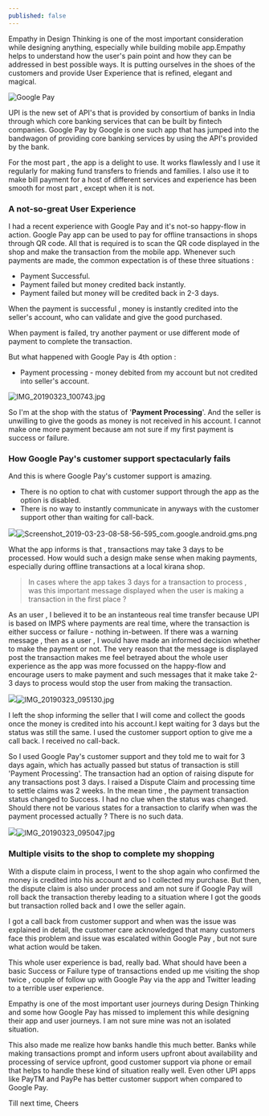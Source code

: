 ```yaml
---
published: false
---
```

Empathy in Design Thinking is one of the most important consideration while designing anything, especially while building mobile app.Empathy helps to understand how the user's pain point and how they can be addressed in best possible ways. It is putting ourselves in the shoes of the customers and provide User Experience that is refined, elegant and magical.

![Google Pay]({{site.baseurl}}/assets/images/https://pay.google.com/about/static/images/social/og_image.jpg)

UPI is the new set of API's that is provided by consortium of banks in India through which core banking services that can be built by fintech companies. Google Pay by Google is one such app that has jumped into the bandwagon of providing core banking services by using the API's provided by the bank.

For the most part , the app is a delight to use. It works flawlessly and I use it regularly for making fund transfers to friends and families. I also use it to make bill payment for a host of different services and experience has been smooth for most part , except when it is not.

### A not-so-great User Experience 

I had a recent experience with Google Pay and it's not-so happy-flow in action. Google Pay app can be used to pay for offline transactions in shops through QR code. All that is required is to scan the QR code displayed in the shop and make the transaction from the mobile app. Whenever such payments are made, the common expectation is of these three situations :

- Payment Successful. 
- Payment failed but money credited back instantly. 
- Payment failed but money will be credited back in 2-3 days.


When the payment is successful , money is instantly credited into the seller's account, who can validate and give the good purchased.

When payment is failed, try another payment or use different mode of payment to complete the transaction. 

But what happened with Google Pay is 4th option :

- Payment processing - money debited from my account but not credited into seller's account.

![IMG_20190323_100743.jpg]({{site.baseurl}}/_assets/_images/IMG_20190323_100743.jpg)


So I'm  at the shop with the status of '**Payment Processing**'. And the seller is unwilling to give the goods as money is not received in his account. I cannot make one more payment because am not sure if my first payment is success or failure.

### How Google Pay's customer support spectacularly fails

And this is where Google Pay's customer support is amazing. 

- There is no option to chat with customer support through the app as the option is disabled.
- There is no way to instantly communicate in anyways with the customer support other than waiting for call-back.

![]({{site.baseurl}}/assets/images/Screenshot_2019-03-23-08-58-56-595_com.google.android.gms.png)![Screenshot_2019-03-23-08-58-56-595_com.google.android.gms.png]({{site.baseurl}}/_assets/_images/Screenshot_2019-03-23-08-58-56-595_com.google.android.gms.png)


What the app informs is that , transactions may take 3 days to be processed. How would such a design make sense when making payments, especially during offline transactions at a local kirana shop.

> In cases where the app takes 3 days for a transaction to process , was this important message displayed when the user is making a transaction in the first place ?

As an user , I believed it to be an instanteous real time transfer because UPI is based on IMPS where payments are real time, where the transaction is either success or failure - nothing in-between. If there was a warning message , then as a user , I would have made an informed decision whether to make the payment or not. The very reason that the message is displayed post the transaction makes me feel betrayed about the whole user experience as the app was more focussed on the happy-flow and encourage users to make payment and such messages that it make take 2-3 days to process would stop the user from making the transaction.

![]({{site.baseurl}}/assets/images/IMG_20190323_095130.jpg)![IMG_20190323_095130.jpg]({{site.baseurl}}/_assets/_images/IMG_20190323_095130.jpg)


I left the shop informing the seller that I will come and collect the goods once the money is credited into his account.I kept waiting for 3 days but the status was still the same. I used the customer support option to give me a call back. I received no call-back.

So I used Google Pay's customer support and they told me to wait for 3 days again, which has actually passed but status of transaction is still 'Payment Processing'. The transaction had an option of raising dispute for any transactions post 3 days. I raised a Dispute Claim and processing time to settle claims was 2 weeks. In the mean time , the payment transaction status changed to Success. I had no clue when the status was changed. Should there not be various states for a transaction to clarify when was the payment processed actually ? There is no such data.

![]({{site.baseurl}}/assets/images/IMG_20190323_095047.jpg)![IMG_20190323_095047.jpg]({{site.baseurl}}/_assets/_images/IMG_20190323_095047.jpg)


### Multiple visits to the shop to complete my shopping

With a dispute claim in process, I went to the shop again who confirmed the money is credited into his account and so I collected my purchase. But then, the dispute claim is also under process and am not sure if Google Pay will roll back the transaction thereby leading to a situation where I got the goods but transaction rolled back and I owe the seller again.

I got a call back from customer support and when was the issue was explained in detail, the customer care acknowledged that many customers face this problem and issue was escalated within Google Pay , but not sure what action would be taken.

This whole user experience is bad, really bad. What should have been a basic Success or Failure type of transactions ended up me visiting the shop twice , couple of follow up with Google Pay via the app and Twitter leading to a terrible user experience.

Empathy is one of the most important user journeys during Design Thinking and some how Google Pay has missed to implement this while designing their app and user journeys. I am not sure mine was not an isolated situation. 

This also made me realize how banks handle this much better. Banks while making transactions prompt and inform users upfront about availability and processing of service upfront, good customer support via phone or email that helps to handle these kind of situation really well. Even other UPI apps like PayTM and PayPe has better customer support when compared to Google Pay.


Till next time, Cheers



